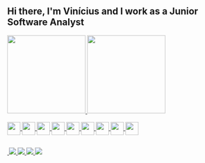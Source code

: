 ## Hi there, I'm Vinícius and I work as a Junior Software Analyst

<div>
  <a href="https://github.com/vbbandeira">
  <img height="180em" src="https://github-readme-stats.vercel.app/api?username=vbbandeira&show_icons=true&theme=onedark&include_all_commits=true&count_private=true"/>
  <img height="180em" src="https://github-readme-stats.vercel.app/api/top-langs/?username=vbbandeira&layout=compact&langs_count=16&count_private=true&theme=onedark"/>
</div>

<div style="display: inline_block"><br>
  <img align="center" alt"Vini-Js" height="30" widht="40" src="https://cdn.jsdelivr.net/gh/devicons/devicon/icons/javascript/javascript-original.svg">
  <img align="center" alt"Vini-React" height="30" widht="40" src="https://cdn.jsdelivr.net/gh/devicons/devicon/icons/react/react-original.svg">
  <img align="center" alt"Vini-Node" height="30" widht="40" src="https://cdn.jsdelivr.net/gh/devicons/devicon/icons/nodejs/nodejs-original.svg">
  <img align="center" alt"Vini-Html" height="30" widht="40" src="https://cdn.jsdelivr.net/gh/devicons/devicon/icons/html5/html5-original.svg">
  <img align="center" alt"Vini-Css" height="30" widht="40" src="https://cdn.jsdelivr.net/gh/devicons/devicon/icons/css3/css3-original.svg">
  <img align="center" alt"Vini-Java" height="30" widht="40" src="https://cdn.jsdelivr.net/gh/devicons/devicon/icons/java/java-original.svg">
  <img align="center" alt"Vini-C++" height="30" widht="40" src="https://cdn.jsdelivr.net/gh/devicons/devicon/icons/cplusplus/cplusplus-original.svg">
  <img align="center" alt"Vini-Dart" height="30" widht="40" src="https://cdn.jsdelivr.net/gh/devicons/devicon/icons/dart/dart-original.svg">
  <img align="center" alt"Vini-Flutter" height="30" widht="40" src="https://cdn.jsdelivr.net/gh/devicons/devicon/icons/flutter/flutter-original.svg">
</div>

  ##
  
<div>
  <a href="" target="_blank"> <img src="" target="_blank"> </a>
  <a href="" target="_blank"> <img src="https://img.shields.io/badge/Instagram-E4405F?style=for-the-badge&logo=instagram&logoColor=white" target="_blank"> </a>
  <a href="https://stackoverflow.com/cv/vbbandeira" target="_blank"> <img src="https://img.shields.io/badge/Stack_Overflow-FE7A16?style=for-the-badge&logo=stack-overflow&logoColor=white" target="_blank"> </a>
  <a href="" target="_blank"> <img src="https://img.shields.io/badge/Gmail-D14836?style=for-the-badge&logo=gmail&logoColor=white" target="_blank"> </a>
  <a href="" target="_blank"> <img src="https://img.shields.io/badge/LinkedIn-0077B5?style=for-the-badge&logo=linkedin&logoColor=white" target="_blank"> </a>  
</div>
